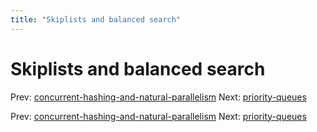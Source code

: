 ```yaml
---
title: "Skiplists and balanced search"
---
```


# Skiplists and balanced search

Prev: [concurrent-hashing-and-natural-parallelism](concurrent-hashing-and-natural-parallelism.md)
Next: [priority-queues](priority-queues.md)

Prev: [concurrent-hashing-and-natural-parallelism](concurrent-hashing-and-natural-parallelism.md)
Next: [priority-queues](priority-queues.md)

